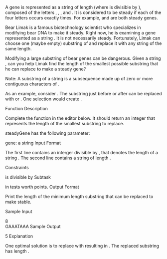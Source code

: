 A gene is represented as a string of length  (where  is divisible by ), composed of the letters , , , and . It is considered to be steady if each of the four letters occurs exactly  times. For example,  and  are both steady genes.

Bear Limak is a famous biotechnology scientist who specializes in modifying bear DNA to make it steady. Right now, he is examining a gene represented as a string . It is not necessarily steady. Fortunately, Limak can choose one (maybe empty) substring of  and replace it with any string of the same length.

Modifying a large substring of bear genes can be dangerous. Given a string , can you help Limak find the length of the smallest possible substring that he can replace to make  a steady gene?

Note: A substring of a string  is a subsequence made up of zero or more contiguous characters of .

As an example, consider . The substring  just before or after  can be replaced with  or . One selection would create .

Function Description

Complete the  function in the editor below. It should return an integer that represents the length of the smallest substring to replace.

steadyGene has the following parameter:

gene: a string
Input Format

The first line contains an interger  divisible by , that denotes the length of a string .
The second line contains a string  of length .

Constraints

 is divisible by 
Subtask

 in tests worth  points.
Output Format

Print the length of the minimum length substring that can be replaced to make  stable.

Sample Input

8  
GAAATAAA
Sample Output

5
Explanation

One optimal solution is to replace  with  resulting in .
The replaced substring has length .
